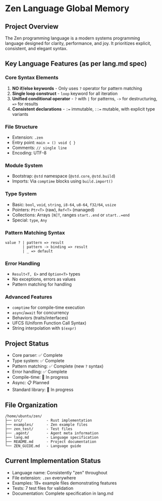 # Zen Language Global Memory

## Project Overview
The Zen programming language is a modern systems programming language designed for clarity, performance, and joy. It prioritizes explicit, consistent, and elegant syntax.

## Key Language Features (as per lang.md spec)

### Core Syntax Elements
1. **NO if/else keywords** - Only uses `?` operator for pattern matching
2. **Single loop construct** - `loop` keyword for all iteration
3. **Unified conditional operator** - `?` with `|` for patterns, `->` for destructuring, `=>` for results
4. **Consistent declarations** - `:=` immutable, `::=` mutable, with explicit type variants

### File Structure
- Extension: `.zen`
- Entry point: `main = () void { }`
- Comments: `// single line`
- Encoding: UTF-8

### Module System
- Bootstrap: `@std` namespace (`@std.core`, `@std.build`)
- Imports: Via `comptime` blocks using `build.import()`

### Type System
- Basic: `bool`, `void`, `string`, `i8-64`, `u8-64`, `f32/64`, `usize`
- Pointers: `Ptr<T>` (raw), `Ref<T>` (managed)
- Collections: Arrays `[N]T`, ranges `start..end` or `start..=end`
- Special: `type`, `Any`

### Pattern Matching Syntax
```zen
value ? | pattern => result
        | pattern -> binding => result
        | _ => default
```

### Error Handling
- `Result<T, E>` and `Option<T>` types
- No exceptions, errors as values
- Pattern matching for handling

### Advanced Features
- `comptime` for compile-time execution
- `async`/`await` for concurrency
- Behaviors (traits/interfaces)
- UFCS (Uniform Function Call Syntax)
- String interpolation with `$(expr)`

## Project Status
- Core parser: ✅ Complete
- Type system: ✅ Complete  
- Pattern matching: ✅ Complete (new `?` syntax)
- Error handling: ✅ Complete
- Compile-time: 🚧 In progress
- Async: 📋 Planned
- Standard library: 🚧 In progress

## File Organization
```
/home/ubuntu/zen/
├── src/           - Rust implementation
├── examples/      - Zen example files
├── zen_test/      - Test files
├── .agent/        - Agent meta information
├── lang.md        - Language specification
├── README.md      - Project documentation
└── ZEN_GUIDE.md   - Language guide
```

## Current Implementation Status
- Language name: Consistently "zen" throughout
- File extension: `.zen` everywhere
- Examples: 19+ example files demonstrating features
- Tests: 7 test files for validation
- Documentation: Complete specification in lang.md